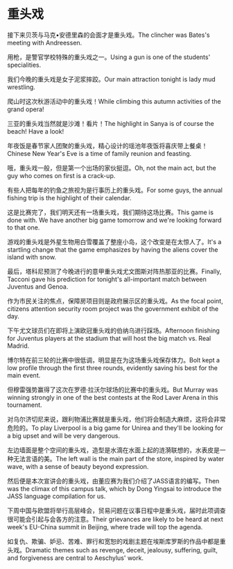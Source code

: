 # 重头戏

<p><span class="chinese">接下来贝茨与马克•安德里森的会面才是重头戏。</span><span class="english">The clincher was Bates's meeting with Andreessen.</span></p>

<p><span class="chinese">用枪，是警官学校特殊的重头戏之一。</span><span class="english">Using a gun is one of the students' specialities.</span></p>

<p><span class="chinese">我们今晚的重头戏是女子泥浆摔跤。</span><span class="english">Our main attraction tonight is lady mud wrestling.</span></p>

<p><span class="chinese">爬山时这次秋游活动中的重头戏！</span><span class="english">While climbing this autumn activities of the grand opera!</span></p>

<p><span class="chinese">三亚的重头戏当然就是沙滩！看片！</span><span class="english">The highlight in Sanya is of course the beach! Have a look!</span></p>

<p><span class="chinese">年夜饭是春节家人团聚的重头戏，精心设计的瑶池年夜饭将喜庆带上餐桌！</span><span class="english">Chinese New Year's Eve is a time of family reunion and feasting.</span></p>

<p><span class="chinese">哦，重头戏一般，但是第一个出场的家伙挺逗。</span><span class="english">Oh, not the main act, but the guy who comes on first is a crack-up.</span></p>

<p><span class="chinese">有些人把每年的钓鱼之旅视为是行事历上的重头戏。</span><span class="english">For some guys, the annual fishing trip is the highlight of their calendar.</span></p>

<p><span class="chinese">这是比赛完了，我们明天还有一场重头戏，我们期待这场比赛。</span><span class="english">This game is done with. We have another big game tomorrow and we're looking forward to that one.</span></p>

<p><span class="chinese">游戏的重头戏是外星生物用白雪覆盖了整座小岛，这个改变是在太惊人了。</span><span class="english">It's a startling change that the game emphasizes by having the aliens cover the island with snow.</span></p>

<p><span class="chinese">最后，塔科尼预测了今晚进行的意甲重头戏尤文图斯对阵热那亚的比赛。</span><span class="english">Finally, Tacconi gave his prediction for tonight's all-important match between Juventus and Genoa.</span></p>

<p><span class="chinese">作为市民关注的焦点，保障房项目则是政府展示区的重头戏。</span><span class="english">As the focal point, citizens attention security room project was the government exhibit of the day.</span></p>

<p><span class="chinese">下午尤文球员们在即将上演欧冠重头戏的伯纳乌进行踩场。</span><span class="english">Afternoon finishing for Juventus players at the stadium that will host the big match vs. Real Madrid.</span></p>

<p><span class="chinese">博尔特在前三轮的比赛中很低调，明显是在为这场重头戏保存体力。</span><span class="english">Bolt kept a low profile through the first three rounds, evidently saving his best for the main event.</span></p>

<p><span class="chinese">但穆雷强势赢得了这次在罗德·拉沃尔球场的比赛中的重头戏。</span><span class="english">But Murray was winning strongly in one of the best contests at the Rod Laver Arena in this tournament.</span></p>

<p><span class="chinese">对乌尔济切尼来说，跟利物浦比赛就是重头戏，他们将会制造大麻烦，这将会非常危险的。</span><span class="english">To play Liverpool is a big game for Unirea and they'll be looking for a big upset and will be very dangerous.</span></p>

<p><span class="chinese">左边墙面是整个空间的重头戏，造型是水滴在水面上起的涟漪联想的，水表皮是一种无法言语的美。</span><span class="english">The left wall is the main part of the store, inspired by water wave, with a sense of beauty beyond expression.</span></p>

<p><span class="chinese">然后便是本次宣讲会的重头戏，由董应赛为我们介绍了JASS语言的编写。</span><span class="english">Then was the climax of this campus talk, which by Dong Yingsai to introduce the JASS language compilation for us.</span></p>

<p><span class="chinese">下周中国与欧盟将举行高层峰会，贸易问题在议事日程中是重头戏，届时此项调查很可能会引起与会各方的注意。</span><span class="english">Their grievances are likely to be heard at next week's EU-China summit in Beijing, where trade will top the agenda.</span></p>

<p><span class="chinese">如复仇、欺骗、妒忌、苦难、罪行和宽恕的戏剧主题在埃斯库罗斯的作品中都是重头戏。</span><span class="english">Dramatic themes such as revenge, deceit, jealousy, suffering, guilt, and forgiveness are central to Aeschylus' work.</span></p>

